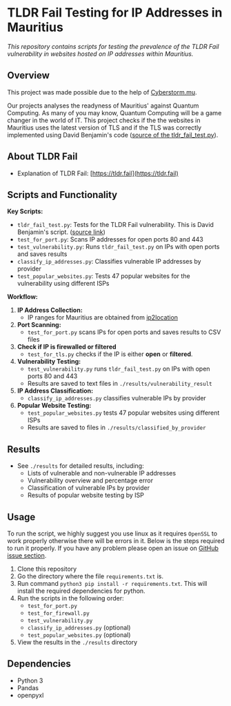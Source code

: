 # **TLDR Fail Testing for IP Addresses in Mauritius**

*This repository contains scripts for testing the prevalence of the TLDR Fail vulnerability in websites hosted on IP addresses within Mauritius.*

## Overview
This project was made possible due to the help of [Cyberstorm.mu](https://cyberstorm.mu/). 

Our projects analyses the readyness of Mauritius' against Quantum Computing. As many of you may know, Quantum Computing will be a game changer in the world of IT. 
This project checks if the the websites in Mauritius uses the latest version of TLS and if the TLS was correctly implemented using David Benjamin's code ([source of the tldr_fail_test.py](https://gist.github.com/dadrian/f51e7f96aa659937775232cc3576e5f8#file-tldr_fail_test-py)).

## About TLDR Fail

* Explanation of TLDR Fail: [https://tldr.fail](https://tldr.fail)

## Scripts and Functionality

**Key Scripts:**

* `tldr_fail_test.py`: Tests for the TLDR Fail vulnerability. This is David Benjamin's script. ([source link](https://gist.github.com/dadrian/f51e7f96aa659937775232cc3576e5f8))
* `test_for_port.py`: Scans IP addresses for open ports 80 and 443
* `test_vulnerability.py`: Runs `tldr_fail_test.py` on IPs with open ports and saves results
* `classify_ip_addresses.py`: Classifies vulnerable IP addresses by provider
* `test_popular_websites.py`: Tests 47 popular websites for the vulnerability using different ISPs

**Workflow:**
1. **IP Address Collection:**
   - IP ranges for Mauritius are obtained from [ip2location](https://lite.ip2location.com/mauritius-ip-address-ranges)
2. **Port Scanning:**
   - `test_for_port.py` scans IPs for open ports and saves results to CSV files
3. **Check if IP is firewalled or filtered**
   - `test_for_tls.py` checks if the IP is either **open** or **filtered**.
4. **Vulnerability Testing:**
   - `test_vulnerability.py` runs `tldr_fail_test.py` on IPs with open ports 80 and 443
   - Results are saved to text files in `./results/vulnerability_result`
5. **IP Address Classification:**
   - `classify_ip_addresses.py` classifies vulnerable IPs by provider
6. **Popular Website Testing:**
   - `test_popular_websites.py` tests 47 popular websites using different ISPs
   - Results are saved to files in `./results/classified_by_provider`


## Results

* See `./results` for detailed results, including:
    - Lists of vulnerable and non-vulnerable IP addresses
    - Vulnerability overview and percentage error
    - Classification of vulnerable IPs by provider
    - Results of popular website testing by ISP

## Usage

To run the script, we highly suggest you use linux as it requires `OpenSSL` to work properly otherwise there will be errors in it. Below is the steps required to run it properly. If you have any problem please open an issue on [GitHub issue section](https://github.com/AtishJoottun/Tldr_fail_testing/issues).

1. Clone this repository
2. Go the directory where the file `requirements.txt` is.
3. Run command `python3 pip install -r requirements.txt`. This will install the required dependencies for python.
3. Run the scripts in the following order:
   - `test_for_port.py`
   - `test_for_firewall.py`
   - `test_vulnerability.py`
   - `classify_ip_addresses.py` (optional)
   - `test_popular_websites.py` (optional)
4. View the results in the `./results` directory

## Dependencies

* Python 3
* Pandas
* openpyxl